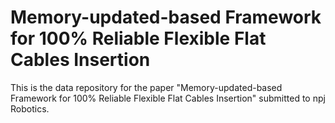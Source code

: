 # Memory-updated-based Framework for 100% Reliable Flexible Flat Cables Insertion
This is the data repository for the paper "Memory-updated-based Framework for 100% Reliable Flexible Flat Cables Insertion" submitted to npj Robotics.
